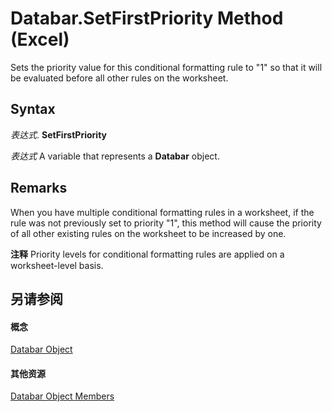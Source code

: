 
# Databar.SetFirstPriority Method (Excel)

Sets the priority value for this conditional formatting rule to "1" so that it will be evaluated before all other rules on the worksheet.


## Syntax

 _表达式_. **SetFirstPriority**

 _表达式_ A variable that represents a **Databar** object.


## Remarks

When you have multiple conditional formatting rules in a worksheet, if the rule was not previously set to priority "1", this method will cause the priority of all other existing rules on the worksheet to be increased by one.


 **注释**  Priority levels for conditional formatting rules are applied on a worksheet-level basis.


## 另请参阅


#### 概念


[Databar Object](2684e913-c278-e6be-ba9d-053b6ad58bae.md)
#### 其他资源


[Databar Object Members](http://msdn.microsoft.com/library/137f7e88-bb61-48a3-d2cb-76a8282cd62e%28Office.15%29.aspx)